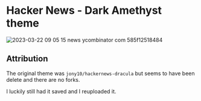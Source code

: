 # Hacker News - Dark Amethyst theme

![2023-03-22 09 05 15 news ycombinator com 585f12518484](https://user-images.githubusercontent.com/755683/226853659-78bafb42-5ae0-4b29-810e-94322c99beaa.png)

## Attribution

The original theme was `jony10/hackernews-dracula` but seems to have been delete and there are no forks. 

I luckily still had it saved and I reuploaded it. 
